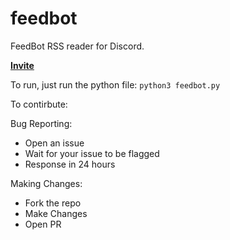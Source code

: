 # feedbot
FeedBot RSS reader for Discord.

**[Invite](https://discord.com/api/oauth2/authorize?client_id=841305516994330624&permissions=8&scope=bot)**

To run, just run the python file:
`python3 feedbot.py`

To contirbute:

Bug Reporting:
- Open an issue
- Wait for your issue to be flagged
- Response in 24 hours


Making Changes:
- Fork the repo
- Make Changes
- Open PR
